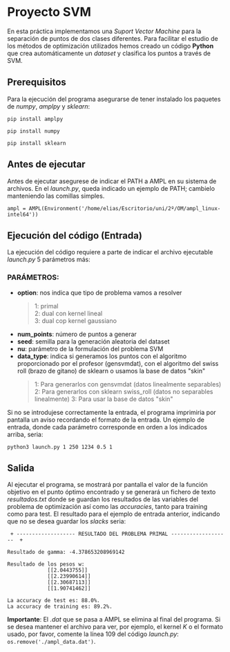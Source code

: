 # Proyecto SVM

En esta práctica implementamos una *Suport Vector Machine* para la separación de puntos de dos clases diferentes. Para facilitar el estudio de los métodos de optimización utilizados hemos creado un código **Python** que crea automáticamente un *dataset* y clasifica los puntos a través de SVM.

## Prerequisitos

Para la ejecución del programa asegurarse de tener instalado los paquetes de *numpy*, *amplpy* y *sklearn*:

```
pip install amplpy

pip install numpy

pip install sklearn
```

## Antes de ejecutar

Antes de ejecutar asegurese de indicar el PATH a AMPL en su sistema de archivos. En el *launch.py*, queda indicado un ejemplo de PATH; cambielo manteniendo las comillas simples. 

```
ampl = AMPL(Environment('/home/elias/Escritorio/uni/2º/OM/ampl_linux-intel64'))
```

## Ejecución del código (Entrada)

La ejecución del código requiere a parte de indicar el archivo ejecutable *launch.py* 5 parámetros más:

### PARÁMETROS:
- **option**: nos indica que tipo de problema vamos a resolver <br/>
    >1: primal<br/>
    >2: dual con kernel lineal<br/>
    >3: dual cop kernel gaussiano<br/>
- **num_points**: número de puntos a generar
- **seed**: semilla para la generación aleatoria del dataset
- **nu**: parámetro de la formulación del problema SVM
- **data_type**: indica si generamos los puntos con el algoritmo proporcionado
    por el profesor (gensvmdat), con el algoritmo del swiss roll
    (brazo de gitano) de sklearn o usamos la base de datos "skin"
    >1: Para generarlos con gensvmdat (datos linealmente separables)
    >2: Para generarlos con sklearn swiss_roll (datos no separables linealmente)
    >3: Para usar la base de datos "skin"
  
Si no se introdujese correctamente la entrada, el programa imprimiria por pantalla un aviso recordando el formato de la entrada. Un ejemplo de entrada, donde cada parámetro corresponde en orden a los indicados arriba, seria:

```
python3 launch.py 1 250 1234 0.5 1
```

## Salida

Al ejecutar el programa, se mostrará por pantalla el valor de la función objetivo en el punto óptimo encontrado y se generará un fichero de texto *resultados.txt* donde se guardan los resultados de las variables del problema de optimización así como las *accuracies*, tanto para training como para test. El resultado para el ejemplo de entrada anterior, indicando que no se desea guardar los *slacks* seria:

```
 + ------------------- RESULTADO DEL PROBLEMA PRIMAL -------------------  +

Resultado de gamma: -4.378653208969142

Resultado de los pesos w:
             [[2.0443755]]
             [[2.23990614]]
             [[2.30687113]]
             [[1.90741462]]

La accuracy de test es: 88.0%.
La accuracy de training es: 89.2%.
```

**Importante**: El *.dat* que se pasa a AMPL se elimina al final del programa. Si se desea mantener el archivo para ver, por ejemplo, el kernel *K* o el formato usado, por favor, comente la línea 109 del código *launch.py*: ```os.remove('./ampl_data.dat')```.
